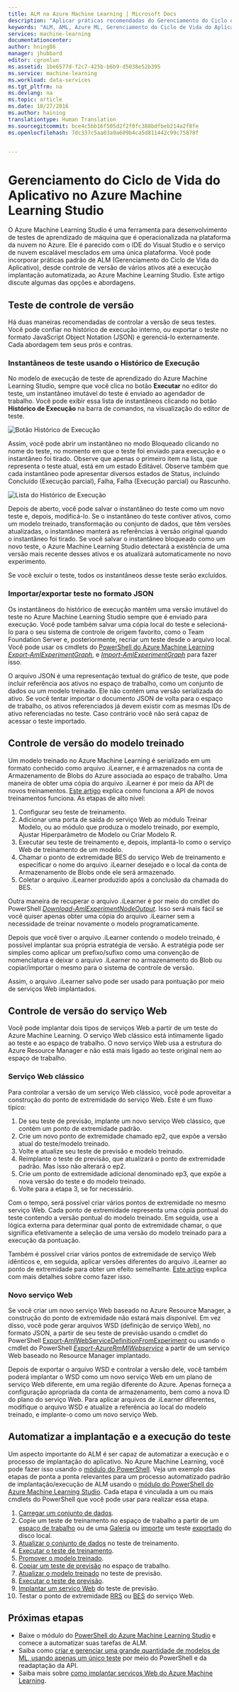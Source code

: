 ```yaml
---
title: ALM no Azure Machine Learning | Microsoft Docs
description: "Aplicar práticas recomendadas do Gerenciamento do Ciclo de Vida do Aplicativo no Azure Machine Learning Studio"
keywords: "ALM, AML, Azure ML, Gerenciamento do Ciclo de Vida do Aplicativo, Controle de Versão"
services: machine-learning
documentationcenter: 
author: hning86
manager: jhubbard
editor: cgronlun
ms.assetid: 1be6577d-f2c7-425b-b6b9-d5038e52b395
ms.service: machine-learning
ms.workload: data-services
ms.tgt_pltfrm: na
ms.devlang: na
ms.topic: article
ms.date: 10/27/2016
ms.author: haining
translationtype: Human Translation
ms.sourcegitcommit: bce4c5bb16f505d2f2f0fc388bdfbeb214a2f8fe
ms.openlocfilehash: 7dc337c5aa03a9a609b4ca5d811442c99c75878f


---
```

# <a name="application-lifecycle-management-in-azure-machine-learning-studio"></a>Gerenciamento do Ciclo de Vida do Aplicativo no Azure Machine Learning Studio
O Azure Machine Learning Studio é uma ferramenta para desenvolvimento de testes de aprendizado de máquina que é operacionalizada na plataforma da nuvem no Azure. Ele é parecido com o IDE do Visual Studio e o serviço de nuvem escalável mesclados em uma única plataforma. Você pode incorporar práticas padrão de ALM (Gerenciamento do Ciclo de Vida do Aplicativo), desde controle de versão de vários ativos até a execução implantação automatizada, ao Azure Machine Learning Studio. Este artigo discute algumas das opções e abordagens.

## <a name="versioning-experiment"></a>Teste de controle de versão
Há duas maneiras recomendadas de controlar a versão de seus testes. Você pode confiar no histórico de execução interno, ou exportar o teste no formato JavaScript Object Notation (JSON) e gerenciá-lo externamente. Cada abordagem tem seus prós e contras.

### <a name="experiment-snapshots-using-run-history"></a>Instantâneos de teste usando o Histórico de Execução
No modelo de execução de teste de aprendizado do Azure Machine Learning Studio, sempre que você clica no botão **Executar** no editor do teste, um instantâneo imutável do teste é enviado ao agendador de trabalho. Você pode exibir essa lista de instantâneos clicando no botão **Histórico de Execução** na barra de comandos, na visualização do editor de teste.

![Botão Histórico de Execução](media/machine-learning-version-control/runhistory.png)

Assim, você pode abrir um instantâneo no modo Bloqueado clicando no nome do teste, no momento em que o teste foi enviado para execução e o instantâneo foi tirado. Observe que apenas o primeiro item na lista, que representa o teste atual, está em um estado Editável. Observe também que cada instantâneo pode apresentar diversos estados de Status, incluindo Concluído (Execução parcial), Falha, Falha (Execução parcial) ou Rascunho.

![Lista do Histórico de Execução](media/machine-learning-version-control/runhistorylist.png)

Depois de aberto, você pode salvar o instantâneo do teste como um novo teste e, depois, modificá-lo. Se o instantâneo do teste contiver ativos, como um modelo treinado, transformação ou conjunto de dados, que têm versões atualizadas, o instantâneo manterá as referências à versão original quando o instantâneo foi tirado. Se você salvar o instantâneo bloqueado como um novo teste, o Azure Machine Learning Studio detectará a existência de uma versão mais recente desses ativos e os atualizará automaticamente no novo experimento.

Se você excluir o teste, todos os instantâneos desse teste serão excluídos.

### <a name="exportimport-experiment-in-json-format"></a>Importar/exportar teste no formato JSON
Os instantâneos do histórico de execução mantêm uma versão imutável do teste no Azure Machine Learning Studio sempre que é enviado para execução. Você pode também salvar uma cópia local do teste e selecioná-lo para o seu sistema de controle de origem favorito, como o Team Foundation Server e, posteriormente, recriar um teste desde o arquivo local. Você pode usar os cmdlets do [PowerShell do Azure Machine Learning](http://aka.ms/amlps) [*Export-AmlExperimentGraph*](https://github.com/hning86/azuremlps#export-amlexperimentgraph), e [*Import-AmlExperimentGraph*](https://github.com/hning86/azuremlps#import-amlexperimentgraph) para fazer isso.

O arquivo JSON é uma representação textual do gráfico de teste, que pode incluir referência aos ativos no espaço de trabalho, como um conjunto de dados ou um modelo treinado. Ele não contém uma versão serializada do ativo. Se você tentar importar o documento JSON de volta para o espaço de trabalho, os ativos referenciados já devem existir com as mesmas IDs de ativo referenciadas no teste. Caso contrário você não será capaz de acessar o teste importado.

## <a name="versioning-trained-model"></a>Controle de versão do modelo treinado
Um modelo treinado no Azure Machine Learning é serializado em um formato conhecido como arquivo .iLearner, e é armazenados na conta de Armazenamento de Blobs do Azure associada ao espaço de trabalho. Uma maneira de obter uma cópia do arquivo .iLearner é por meio da API de novos treinamentos. [Este artigo](machine-learning-retrain-models-programmatically.md) explica como funciona a API de novos treinamentos funciona. As etapas de alto nível:

1. Configurar seu teste de treinamento.
2. Adicionar uma porta de saída do serviço Web ao módulo Treinar Modelo, ou ao módulo que produza o modelo treinado, por exemplo, Ajustar Hiperparâmetro de Modelo ou Criar Modelo R.
3. Executar seu teste de treinamento e, depois, implantá-lo como o serviço Web de treinamento de um modelo.
4. Chamar o ponto de extremidade BES do serviço Web de treinamento e especificar o nome do arquivo .iLearner desejado e o local da conta de Armazenamento de Blobs onde ele será armazenado.
5. Coletar o arquivo .iLearner produzido após a conclusão da chamada do BES.

Outra maneira de recuperar o arquivo .iLearner é por meio do cmdlet do PowerShell [*Download-AmlExperimentNodeOutput*](https://github.com/hning86/azuremlps#download-amlexperimentnodeoutput). Isso será mais fácil se você quiser apenas obter uma cópia do arquivo .iLearner sem a necessidade de treinar novamente o modelo programaticamente.

Depois que você tiver o arquivo .iLearner contendo o modelo treinado, é possível implantar sua própria estratégia de versão. A estratégia pode ser simples como aplicar um prefixo/sufixo como uma convenção de nomenclatura e deixar o arquivo .iLearner no armazenamento do Blob ou copiar/importar o mesmo para o sistema de controle de versão.

Assim, o arquivo .iLearner salvo pode ser usado para pontuação por meio de serviços Web implantados.

## <a name="versioning-web-service"></a>Controle de versão do serviço Web
Você pode implantar dois tipos de serviços Web a partir de um teste do Azure Machine Learning. O serviço Web clássico está intimamente ligado ao teste e ao espaço de trabalho. O novo serviço Web usa a estrutura do Azure Resource Manager e não está mais ligado ao teste original nem ao espaço de trabalho.

### <a name="classic-web-service"></a>Serviço Web clássico
Para controlar a versão de um serviço Web clássico, você pode aproveitar a construção do ponto de extremidade do serviço Web. Este é um fluxo típico:

1. De seu teste de previsão, implante um novo serviço Web clássico, que contém um ponto de extremidade padrão.
2. Crie um novo ponto de extremidade chamado ep2, que expõe a versão atual do teste/modelo treinado.
3. Volte e atualize seu teste de previsão e modelo treinado.
4. Reimplante o teste de previsão, que atualizará o ponto de extremidade padrão. Mas isso não alterará o ep2.
5. Crie um ponto de extremidade adicional denominado ep3, que expõe a nova versão do teste e do modelo treinado.
6. Volte para a etapa 3, se for necessário.

Com o tempo, será possível criar vários pontos de extremidade no mesmo serviço Web. Cada ponto de extremidade representa uma cópia pontual do teste contendo a versão pontual do modelo treinado. Em seguida, use a lógica externa para determinar qual ponto de extremidade chamar, o que significa efetivamente a seleção de uma versão do modelo treinado para a execução da pontuação.

Também é possível criar vários pontos de extremidade de serviço Web idênticos e, em seguida, aplicar versões diferentes do arquivo .iLearner ao ponto de extremidade para obter um efeito semelhante. [Este artigo](machine-learning-create-models-and-endpoints-with-powershell.md) explica com mais detalhes sobre como fazer isso.

### <a name="new-web-service"></a>Novo serviço Web
Se você criar um novo serviço Web baseado no Azure Resource Manager, a construção do ponto de extremidade não estará mais disponível. Em vez disso, você pode gerar arquivos WSD (definição de serviço Web), no formato JSON, a partir de seu teste de previsão usando o cmdlet do PowerShell [Export-AmlWebServiceDefinitionFromExperiment](https://github.com/hning86/azuremlps#export-amlwebservicedefinitionfromexperiment) ou usando o cmdlet do PowerShell [*Export-AzureRmMlWebservice*](https://msdn.microsoft.com/library/azure/mt767935.aspx) a partir de um serviço Web baseado no Resource Manager implantado.

Depois de exportar o arquivo WSD e controlar a versão dele, você também poderá implantar o WSD como um novo serviço Web em um plano de serviço Web diferente, em uma região diferente do Azure. Apenas forneça a configuração apropriada da conta de armazenamento, bem como a nova ID do plano do serviço Web. Para aplicar arquivos de .iLearner diferentes, modifique o arquivo WSD e atualize a referência ao local do modelo treinado, e implante-o como um novo serviço Web.

## <a name="automate-experiment-execution-and-deployment"></a>Automatizar a implantação e a execução do teste
Um aspecto importante do ALM é ser capaz de automatizar a execução e o processo de implantação do aplicativo. No Azure Machine Learning, você pode fazer isso usando o [módulo do PowerShell](http://aka.ms/amlps). Veja um exemplo das etapas de ponta a ponta relevantes para um processo automatizado padrão de implantação/execução de ALM usando o [módulo do PowerShell do Azure Machine Learning Studio](http://aka.ms/amlps). Cada etapa é vinculada a um ou mais cmdlets do PowerShell que você pode usar para realizar essa etapa.

1. [Carregar um conjunto de dados](https://github.com/hning86/azuremlps#upload-amldataset).
2. Copie um teste de treinamento no espaço de trabalho a partir de um [espaço de trabalho](https://github.com/hning86/azuremlps#copy-amlexperiment) ou de uma [Galeria](https://github.com/hning86/azuremlps#copy-amlexperimentfromgallery) ou [importe](https://github.com/hning86/azuremlps#import-amlexperimentgraph) um teste [exportado](https://github.com/hning86/azuremlps#export-amlexperimentgraph) do disco local.
3. [Atualizar o conjunto de dados](https://github.com/hning86/azuremlps#update-amlexperimentuserasset) no teste de treinamento.
4. [Executar o teste de treinamento](https://github.com/hning86/azuremlps#start-amlexperiment).
5. [Promover o modelo treinado](https://github.com/hning86/azuremlps#promote-amltrainedmodel).
6. [Copiar um teste de previsão](https://github.com/hning86/azuremlps#copy-amlexperiment) no espaço de trabalho.
7. [Atualizar o modelo treinado](https://github.com/hning86/azuremlps#update-amlexperimentuserasset) no teste de previsão.
8. [Executar o teste de previsão](https://github.com/hning86/azuremlps#start-amlexperiment).
9. [Implantar um serviço Web](https://github.com/hning86/azuremlps#new-amlwebservice) do teste de previsão.
10. Testar o ponto de extremidade [RRS](https://github.com/hning86/azuremlps#invoke-amlwebservicerrsendpoint) ou [BES](https://github.com/hning86/azuremlps#invoke-amlwebservicebesendpoint) do serviço Web.

## <a name="next-steps"></a>Próximas etapas
* Baixe o módulo do [PowerShell do Azure Machine Learning Studio](http://aka.ms/amlps) e comece a automatizar suas tarefas de ALM.
* Saiba como [criar e gerenciar uma grande quantidade de modelos de ML, usando apenas um único teste](machine-learning-create-models-and-endpoints-with-powershell.md) por meio do PowerShell e da readaptação da API.
* Saiba mais sobre [como implantar serviços Web do Azure Machine Learning](machine-learning-publish-a-machine-learning-web-service.md).



<!--HONumber=Dec16_HO2-->


